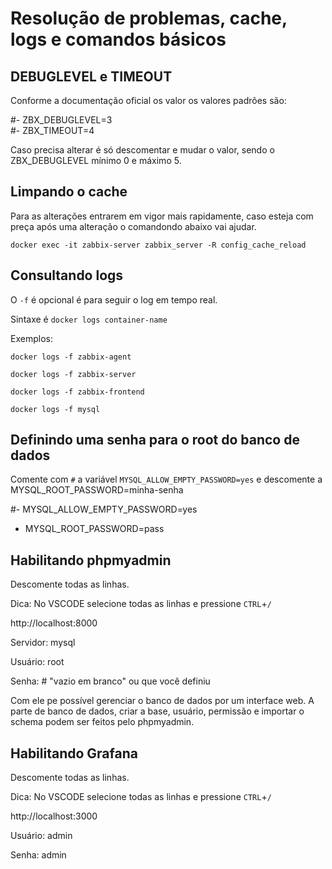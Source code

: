 # Resolução de problemas, cache, logs e comandos básicos

## DEBUGLEVEL e TIMEOUT

Conforme a documentação oficial os valor os valores padrões são:

#- ZBX_DEBUGLEVEL=3  
#- ZBX_TIMEOUT=4

Caso precisa alterar é só descomentar e mudar o valor, sendo o ZBX_DEBUGLEVEL mínimo 0 e máximo 5.

## Limpando o cache 

Para as alterações entrarem em vigor mais rapidamente, caso esteja com preça após uma alteração o comandondo abaixo vai ajudar.

`docker exec -it zabbix-server zabbix_server -R config_cache_reload`


## Consultando logs

O `-f` é opcional é para seguir o log em tempo real.

Sintaxe é `docker logs container-name`

Exemplos:

`docker logs -f zabbix-agent`

`docker logs -f zabbix-server`

`docker logs -f zabbix-frontend`

`docker logs -f mysql`


## Definindo uma senha para o root do banco de dados

Comente com `#` a variável `MYSQL_ALLOW_EMPTY_PASSWORD=yes` e descomente a  MYSQL_ROOT_PASSWORD=minha-senha

#- MYSQL_ALLOW_EMPTY_PASSWORD=yes
- MYSQL_ROOT_PASSWORD=pass


## Habilitando phpmyadmin

Descomente todas as linhas.

Dica: No VSCODE selecione todas as linhas e pressione `CTRL`+`/`

http://localhost:8000

Servidor: mysql

Usuário: root

Senha:         # "vazio em branco" ou que você definiu

Com ele pe possível gerenciar o banco de dados por um interface web.
A parte de banco de dados, criar a base, usuário, permissão e importar o schema podem ser feitos pelo phpmyadmin.


## Habilitando Grafana

Descomente todas as linhas.

Dica: No VSCODE selecione todas as linhas e pressione `CTRL`+`/`

http://localhost:3000

Usuário: admin

Senha: admin
